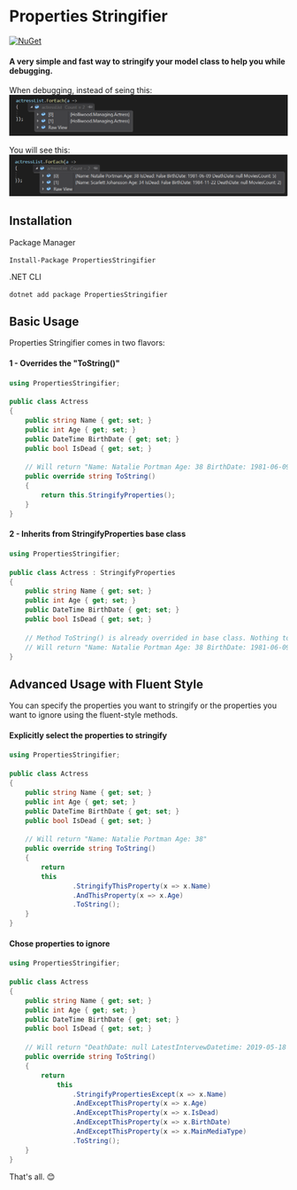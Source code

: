 # Properties Stringifier
[![NuGet](https://img.shields.io/nuget/v/PropertiesStringifier.svg)](https://www.nuget.org/packages/PropertiesStringifier/)
#### A very simple and fast way to stringify your model class to help you while debugging.

When debugging, instead of seing this:
![Without Properties Stringifier](img/without-properties-stringifier.png?raw=true "Without Properties Stringifier")

You will see this:
![With Properties Stringifier](img/with-properties-stringifier.png?raw=true "With Properties Stringifier")

## Installation
Package Manager

`
Install-Package PropertiesStringifier
`

.NET CLI

`
dotnet add package PropertiesStringifier
`

## Basic Usage
Properties Stringifier comes in two flavors:

#### 1 - Overrides the "ToString()"
```csharp
using PropertiesStringifier;

public class Actress
{
    public string Name { get; set; }
    public int Age { get; set; }
    public DateTime BirthDate { get; set; }
    public bool IsDead { get; set; }

    // Will return "Name: Natalie Portman Age: 38 BirthDate: 1981-06-09 DeathDate: null IsDead: false"
    public override string ToString()
    {
        return this.StringifyProperties();
    }
}
```

#### 2 - Inherits from StringifyProperties base class
```csharp
using PropertiesStringifier;

public class Actress : StringifyProperties
{
    public string Name { get; set; }
    public int Age { get; set; }
    public DateTime BirthDate { get; set; }
    public bool IsDead { get; set; }
	
    // Method ToString() is already overrided in base class. Nothing to do here.
    // Will return "Name: Natalie Portman Age: 38 BirthDate: 1981-06-09 DeathDate: null IsDead: false"
}
```

## Advanced Usage with Fluent Style
You can specify the properties you want to stringify or the properties you want to ignore using the fluent-style methods.

#### Explicitly select the properties to stringify
```csharp
using PropertiesStringifier;

public class Actress
{
    public string Name { get; set; }
    public int Age { get; set; }
    public DateTime BirthDate { get; set; }
    public bool IsDead { get; set; }

    // Will return "Name: Natalie Portman Age: 38"
    public override string ToString()
    {
        return 
	    this
                .StringifyThisProperty(x => x.Name)
                .AndThisProperty(x => x.Age)
                .ToString();
    }
}
```

#### Chose properties to ignore
```csharp
using PropertiesStringifier;

public class Actress
{
    public string Name { get; set; }
    public int Age { get; set; }
    public DateTime BirthDate { get; set; }
    public bool IsDead { get; set; }

    // Will return "DeathDate: null LatestIntervewDatetime: 2019-05-18 12:15:16 MoviesCount: 5 NominationsCount: 3"
    public override string ToString()
    {
        return 
            this
                .StringifyPropertiesExcept(x => x.Name)
                .AndExceptThisProperty(x => x.Age)
                .AndExceptThisProperty(x => x.IsDead)
                .AndExceptThisProperty(x => x.BirthDate)
                .AndExceptThisProperty(x => x.MainMediaType)
                .ToString();
    }
}
```

That's all. 😊
